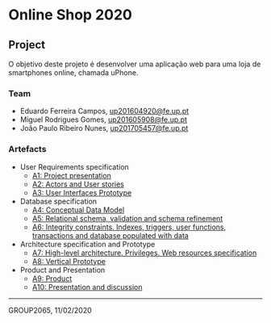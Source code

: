 # Online Shop 2020

## Project

O objetivo deste projeto é desenvolver uma aplicação web para uma loja de smartphones online, chamada uPhone.

### Team

* Eduardo Ferreira Campos, up201604920@fe.up.pt
* Miguel Rodrigues Gomes, up201605908@fe.up.pt
* João Paulo Ribeiro Nunes, up201705457@fe.up.pt

### Artefacts

* User Requirements specification
  * [A1: Project presentation](a1)
  * [A2: Actors and User stories](a2)
  * [A3: User Interfaces Prototype](a3)
* Database specification
  * [A4: Conceptual Data Model](a4)
  * [A5: Relational schema, validation and schema refinement](a5)
  * [A6: Integrity constraints. Indexes, triggers, user functions, transactions and database populated with data](a6)
* Architecture specification and Prototype
  * [A7: High-level architecture. Privileges. Web resources specification](a7)
  * [A8: Vertical Prototype](a8)
* Product and Presentation
  * [A9: Product](a9)
  * [A10: Presentation and discussion](a10)

***
GROUP2065, 11/02/2020